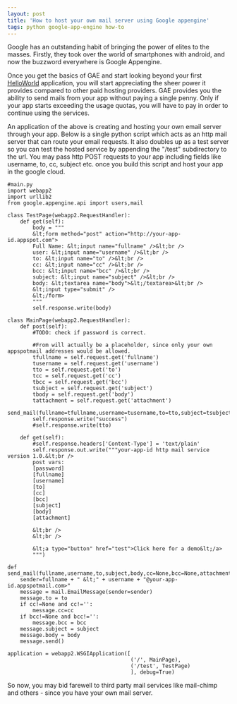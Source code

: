 ```yaml
---
layout: post
title: 'How to host your own mail server using Google appengine'
tags: python google-app-engine how-to
---
```


Google has an outstanding habit of bringing the power of elites to the masses. Firstly, they took over the world of smartphones with android, and now the buzzword everywhere is Google Appengine.<!--more-->

Once you get the basics of GAE and start looking beyond your first [HelloWorld](/blog/2013/12/how-to-create-a-pythonic-app-in-google-app-engine/ "How to create a Python app in Google App Engine") application, you will start appreciating the sheer power it provides compared to other paid hosting providers. GAE provides you the ability to send mails from your app without paying a single penny. Only if your app starts exceeding the usage quotas, you will have to pay in order to continue using the services.

An application of the above is creating and hosting your own email server through your app. Below is a single python script which acts as an http mail server that can route your email requests. It also doubles up as a test server so you can test the hosted service by appending the "/test" subdirectory to the url. You may pass http POST requests to your app including fields like username, to, cc, subject etc. once you build this script and host your app in the google cloud.

	#main.py
	import webapp2
	import urllib2
	from google.appengine.api import users,mail

	class TestPage(webapp2.RequestHandler):
		def get(self):
			body = """
			&lt;form method="post" action="http://your-app-id.appspot.com">
			Full Name: &lt;input name="fullname" />&lt;br />
			user: &lt;input name="username" />&lt;br />
			to: &lt;input name="to" />&lt;br />
			cc: &lt;input name="cc" />&lt;br />
			bcc: &lt;input name="bcc" />&lt;br />
			subject: &lt;input name="subject" />&lt;br />
			body: &lt;textarea name="body">&lt;/textarea>&lt;br />
			&lt;input type="submit" />
			&lt;/form>
			"""
			self.response.write(body)

	class MainPage(webapp2.RequestHandler):
		def post(self):
			#TODO: check if password is correct.

			#From will actually be a placeholder, since only your own appspotmail addresses would be allowed.
			tfullname = self.request.get('fullname')
			tusername = self.request.get('username')
			tto = self.request.get('to')
			tcc = self.request.get('cc')
			tbcc = self.request.get('bcc')
			tsubject = self.request.get('subject')
			tbody = self.request.get('body')
			tattachment = self.request.get('attachment')
			send_mail(fullname=tfullname,username=tusername,to=tto,subject=tsubject,body=tbody,cc=tcc,bcc=tbcc,attachment=tattachment)
			self.response.write("success")
			#self.response.write(tto)
			
		def get(self):
			#self.response.headers['Content-Type'] = 'text/plain'
			self.response.out.write("""your-app-id http mail service version 1.0.&lt;br />
			post vars:
			[password]
			[fullname]
			[username]
			[to]
			[cc]
			[bcc]
			[subject]
			[body]
			[attachment]
			
			&lt;br />
			&lt;br />
			
			&lt;a type="button" href="test">Click here for a demo&lt;/a>
			""")

	def send_mail(fullname,username,to,subject,body,cc=None,bcc=None,attachment=None):
		sender=fullname + " &lt;" + username + "@your-app-id.appspotmail.com>"
		message = mail.EmailMessage(sender=sender)
		message.to = to
		if cc!=None and cc!='':
			message.cc=cc
		if bcc!=None and bcc!='':
			message.bcc = bcc
		message.subject = subject
		message.body = body
		message.send()

	application = webapp2.WSGIApplication([
										   ('/', MainPage),
										   ('/test', TestPage)
										   ], debug=True)

So now, you may bid farewell to third party mail services like mail-chimp and others - since you have your own mail server.
